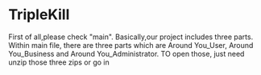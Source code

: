 # TripleKill
 

First of all,please check "main". 
Basically,our project includes three parts. 
Within main file, there are three parts which are Around You_User, Around You_Business and Around You_Administrator. 
TO open those, just need unzip those three zips or go in 


